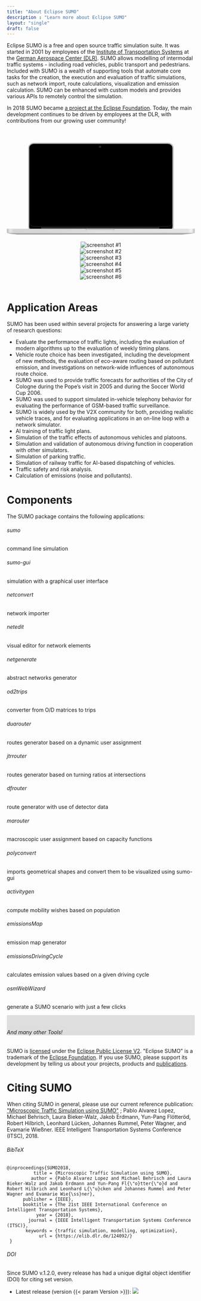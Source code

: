 ```yaml
---
title: "About Eclipse SUMO"
description : "Learn more about Eclipse SUMO"
layout: "single"
draft: false
---
```


<div class="container"><div class="row"><div class="col-md-12 contact-div">

Eclipse SUMO is a free and open source traffic simulation suite. It was started in 2001 by employees of the <a href="https://www.dlr.de/ts">Institute of Transportation Systems</a> at the <a href="https://www.dlr.de/">German Aerospace Center (DLR)</a>. SUMO allows modelling of intermodal traffic systems - including road vehicles, public transport and pedestrians. Included with SUMO is a wealth of supporting tools that automate core tasks for the creation, the execution and evaluation of traffic simulations, such as network import, route calculations, visualization and emission calculation. SUMO can be enhanced with custom models and provides various APIs to remotely control the simulation.

In 2018 SUMO became <a href="https://projects.eclipse.org/projects/automotive.sumo">a project at the Eclipse Foundation</a>. Today, the main development continues to be driven by employees at the DLR, with contributions from our growing user community!

<br>

<!-- Computer vector-image and screenshots -->
<center><div id="not_for_ie" class="col-sm-8 device-laptop">
<svg viewBox="0 0 707.42 398.84" class="computer-container transparent"> <defs id="defs66"> <linearGradient gradientUnits="userSpaceOnUse" gradientTransform="matrix(.99992 0 0 .86395 1.2423 49.596)" y2="472.52" y1="465.67" x2="359.08" x1="359.08" id="q"> <stop id="stop2" offset="0" stop-opacity=".70085" /> <stop id="stop4" offset="1" stop-opacity="0" stop-color="#4b5151" /> </linearGradient> <linearGradient id="p"> <stop id="stop7" offset="0" stop-color="#b3b3b3" /> <stop id="stop9" offset=".02" stop-color="#e9e9e9" /> <stop id="stop11" offset=".04" stop-color="#d4d4d7" /> <stop id="stop13" offset=".96" stop-color="#e4e4e6" /> <stop id="stop15" offset=".98" stop-color="#f4f4f4" /> <stop id="stop17" offset="1" stop-color="#b3b3b3" /> </linearGradient> <linearGradient id="o"> <stop id="stop20" offset="0" stop-color="#fff" /> <stop id="stop22" offset="1" stop-opacity=".8547" stop-color="#fff" /> </linearGradient> <radialGradient xlink:href="#o" gradientUnits="userSpaceOnUse" gradientTransform="matrix(1.2563,0,0,1.193485,-112.702,-103.27702)" r="3.4688" cy="101.43" cx="368.78" id="ab" /> <linearGradient xlink:href="#p" gradientUnits="userSpaceOnUse" gradientTransform="matrix(1.0024,0,0,0.73748,-19.2353,49.311)" y2="438.17" y1="438.17" x2="724.58" x1="19.123" id="r" /> <linearGradient gradientUnits="userSpaceOnUse" gradientTransform="matrix(1.0295,0,0,1.0095,-29.15,-87.1725)" y2="414.62" y1="35.017" x2="468.94" x1="423.08" id="s"> <stop id="stop27" offset="0" stop-color="#91404b" /> <stop id="stop29" offset=".40632" stop-color="#a3466f" /> <stop id="stop31" offset=".69016" stop-color="#915378" /> <stop id="stop33" offset="1" stop-color="#7d4984" /> </linearGradient> <linearGradient gradientUnits="userSpaceOnUse" gradientTransform="matrix(0.99992,0,0,0.86395,-16.8997,-34.053)" y2="472.52" y1="465.67" x2="359.08" x1="359.08" id="t"> <stop id="stop36" offset="0" stop-color="#c6c6c6" /> <stop id="stop38" offset="1" stop-color="#f2f2f2" /> </linearGradient> <linearGradient gradientUnits="userSpaceOnUse" gradientTransform="matrix(1.0083,0,0,0.76407,-21.24,20.861)" y2="485.04" y1="470.3" x2="334.45" x1="334.45" id="u"> <stop id="stop41" offset="0" stop-color="#d1d4d6" /> <stop id="stop43" offset=".5" stop-color="#a1a5a6" /> <stop id="stop45" offset="1" /> </linearGradient> <linearGradient xlink:href="#q" gradientUnits="userSpaceOnUse" gradientTransform="matrix(-1.0006,0,0,0.84879,718.068,-26.836)" y2="467.14" y1="467.8" x2="317.67" x1="310.54" id="v" /> <linearGradient xlink:href="#q" gradientUnits="userSpaceOnUse" gradientTransform="matrix(0.99992,0,0,0.86395,-16.8276,-34.066)" y2="467.14" y1="467.8" x2="317.67" x1="310.54" id="w" /> <linearGradient xlink:href="#p" gradientUnits="userSpaceOnUse" gradientTransform="matrix(0.99957,0,0,1,-18.191558,-83.51254)" y2="455.96" y1="455.96" x2="725.5" x1="18.2" id="x" /> <linearGradient gradientUnits="userSpaceOnUse" gradientTransform="matrix(1,0,0,2.3955,-18.142,-731.839)" y2="464.07" y1="464.07" x2="725.14" x1="18.142" id="y"> <stop id="stop51" offset="0" stop-opacity="0" stop-color="#cfcfcf" /> <stop id="stop53" offset=".5" stop-opacity=".84615" stop-color="#fff" /> <stop id="stop55" offset="1" stop-opacity="0" stop-color="#cfcfcf" /> </linearGradient> <linearGradient gradientUnits="userSpaceOnUse" gradientTransform="matrix(1.4772,0,0,0.89908,-204.002,-39.26)" y2="450.9" y1="439.86" x2="350.38" x1="350.38" id="z"> <stop id="stop58" offset="0" /> <stop id="stop60" offset=".5" stop-color="#4e4e4e" /> <stop id="stop62" offset="1" stop-color="#212121" /> </linearGradient> <linearGradient xlink:href="#o" gradientUnits="userSpaceOnUse" gradientTransform="matrix(1.3271,0,0,1.0058,-232.552,-81.4975)" y2="423.04" y1="97.768" x2="656.6" x1="525.28" id="aa" /> </defs> <g transform="matrix(1.0058955,0,0,0.8856864,-1.8760864,27.669255)" id="g150"> <rect style="fill:#d0d0d2;stroke:#b3b7b7;stroke-width:2;stroke-linecap:round;stroke-linejoin:bevel" id="rect68" ry="20.788" rx="19.999001" height="377.98999" width="542.42999" y="1.000002" x="82.888" /> <rect style="stroke:#000000;stroke-width:1.0088;stroke-linecap:round;stroke-linejoin:bevel" id="rect70" ry="17" rx="17" height="368.17001" width="535.76001" y="4.6169987" x="85.768005" /> <path inkscape:connector-curvature="0" style="opacity:0.16418;fill:url(#ab);stroke-width:1.2563" id="path76" d="m 354.95567,16.930536 a 4.359361,4.1414432 0 1 1 -8.71872,0 4.359361,4.1414432 0 1 1 8.71872,0 z" /> <rect style="fill:url(#r);stroke:url(#x);stroke-width:0.80483;stroke-linecap:round;stroke-linejoin:bevel" id="rect78" height="15.965" width="706.20001" y="364.47101" x="0.40200064" /> <path inkscape:connector-curvature="0" style="opacity:0.87065;fill:url(#t)" id="path80" d="m 297.028,364.011 v 1.5366 c 0,4.788 4.46,8.6421 10,8.6421 h 86.93 c 5.54,0 10,-3.8541 10,-8.6421 v -1.5366 z" /> <rect style="fill:url(#y)" id="rect82" height="2" width="707" y="378.841" x="1.9836426e-07" /> <path inkscape:connector-curvature="0" style="opacity:0.87065;fill:url(#v)" id="path84" d="m 403.938,364.241 v 1.5096 c 0,4.7039 -4.4629,8.4904 -10.007,8.4904 h -86.987 c -5.5436,0 -10.007,-3.7865 -10.007,-8.4904 v -1.5096 h 107 z" /> <path inkscape:connector-curvature="0" style="opacity:0.87065;fill:url(#w)" id="path86" d="m 297.098,364.001 v 1.5366 c 0,4.788 4.46,8.6421 10,8.6421 h 86.93 c 5.54,0 10,-3.8541 10,-8.6421 v -1.5366 z" /> <path inkscape:connector-curvature="0" style="fill:url(#u)" id="path88" d="m 0.4,380.821 c 6.2184,4.8804 30.22,6.9503 39.6,7 216.02,0.0348 620,0 620,0 7.65,9.4e-4 43.32,-3.2917 46.6,-7 z" /> <rect style="opacity:0.27917;fill:none;stroke:#ffffff;stroke-linecap:round;stroke-linejoin:bevel" id="rect90" ry="16.131001" rx="16.93" height="349.35001" width="533.56" y="5.1540012" x="86.828003" /> <rect style="fill:url(#z)" id="rect92" height="7.1926999" width="443.17001" y="356.211" x="129.748" /> </g> </svg>


<div id="sumoScreenshots" class="carousel computer-screenshot" data-ride="carousel">
  <div class="carousel-inner">
    <div class="carousel-item active">
      <img src="../images/screenshots/screenshot_a.png" alt="screenshot #1">
    </div>
    <div class="carousel-item">
      <img src="../images/screenshots/screenshot_b.png" alt="screenshot #2">
    </div>
    <div class="carousel-item">
      <img src="../images/screenshots/screenshot_c.png" alt="screenshot #3">
    </div>
    <div class="carousel-item">
      <img src="../images/screenshots/screenshot_d.png" alt="screenshot #4">
    </div>
    <div class="carousel-item">
      <img src="../images/screenshots/screenshot_e.png" alt="screenshot #5">
    </div>
    <div class="carousel-item">
      <img src="../images/screenshots/screenshot_f.png" alt="screenshot #6">
    </div>
  </div>
  <a class="carousel-control-prev" href="#sumoScreenshots" aria-label="previous image" data-slide="prev">
    <span class="carousel-control-prev-icon"></span>
  </a>
  <a class="carousel-control-next" href="#sumoScreenshots" aria-label="next image" data-slide="next">
    <span class="carousel-control-next-icon"></span>
  </a>
</div>

</div></center>

<br>

# Application Areas

SUMO has been used within several projects for answering a large variety of research questions:

- Evaluate the performance of traffic lights, including the evaluation of modern algorithms up to the evaluation of weekly timing plans.
- Vehicle route choice has been investigated, including the development of new methods, the evaluation of eco-aware routing based on pollutant emission, and investigations on network-wide influences of autonomous route choice.
- SUMO was used to provide traffic forecasts for authorities of the City of Cologne during the Pope’s visit in 2005 and during the Soccer World Cup 2006.
- SUMO was used to support simulated in-vehicle telephony behavior for evaluating the performance of GSM-based traffic surveillance.
- SUMO is widely used by the V2X community for both, providing realistic vehicle traces, and for evaluating applications in an on-line loop with a network simulator.
- AI training of traffic light plans.
- Simulation of the traffic effects of autonomous vehicles and platoons.
- Simulation and validation of autonomous driving function in cooperation with other simulators.
- Simulation of parking traffic.
- Simulation of railway traffic for AI-based dispatching of vehicles.
- Traffic safety and risk analysis.
- Calculation of emissions (noise and pollutants).

# Components

The SUMO package contains the following applications:
    
<div class="row text-center" id="components">
  <div class="col-md-3 margin-b">
    <a href="https://sumo.dlr.de/docs/sumo.html" style="text-decoration:none !important;"><div class="application-box">
      <h6>sumo</h6><p class="text-muted">command line simulation</p>
    </div></a>
  </div>
  <div class="col-md-3 margin-b">
    <a href="https://sumo.dlr.de/docs/sumo-gui.html" style="text-decoration:none !important;"><div class="application-box">
      <h6>sumo-gui</h6><p class="text-muted">simulation with a graphical user interface</p>
    </div></a>
  </div>
  <div class="col-md-3 margin-b">
    <a href="https://sumo.dlr.de/docs/netconvert.html" style="text-decoration:none !important;"><div class="application-box">
      <h6>netconvert</h6><p class="text-muted">network importer</p>
    </div></a>
  </div>
  <div class="col-md-3 margin-b">
    <a href="https://sumo.dlr.de/docs/Netedit/index.html" style="text-decoration:none !important;"><div class="application-box">
      <h6>netedit</h6><p class="text-muted">visual editor for network elements</p>
    </div></a>
  </div>
</div>

<div class="row text-center">
  <div class="col-md-3 margin-b">
    <a href="https://sumo.dlr.de/docs/netgenerate.html" style="text-decoration:none !important;"><div class="application-box">
      <h6>netgenerate</h6><p class="text-muted">abstract networks generator</p>
    </div></a>
  </div>
  <div class="col-md-3 margin-b">
    <a href="https://sumo.dlr.de/docs/od2trips.html" style="text-decoration:none !important;"><div class="application-box">
      <h6>od2trips</h6><p class="text-muted">converter from O/D matrices to trips</p>
    </div></a>
  </div>
  <div class="col-md-3 margin-b">
    <a href="https://sumo.dlr.de/docs/duarouter.html" style="text-decoration:none !important;"><div class="application-box">
      <h6>duarouter</h6><p class="text-muted">routes generator based on a dynamic user assignment</p>
    </div></a>
  </div>
  <div class="col-md-3 margin-b">
    <a href="https://sumo.dlr.de/docs/jtrrouter.html" style="text-decoration:none !important;"><div class="application-box">
      <h6>jtrrouter</h6><p class="text-muted">routes generator based on turning ratios at intersections</p>
    </div></a>
  </div>
</div>

<div class="row text-center">
  <div class="col-md-3 margin-b">
    <a href="https://sumo.dlr.de/docs/dfrouter.html" style="text-decoration:none !important;"><div class="application-box">
      <h6>dfrouter</h6><p class="text-muted">route generator with use of detector data</p>
    </div></a>
  </div>
  <div class="col-md-3 margin-b">
    <a href="https://sumo.dlr.de/docs/marouter.html" style="text-decoration:none !important;"><div class="application-box">
      <h6>marouter</h6><p class="text-muted">macroscopic user assignment based on capacity functions</p>
    </div></a>
  </div>
  <div class="col-md-3 margin-b">
    <a href="https://sumo.dlr.de/docs/polyconvert.html" style="text-decoration:none !important;"><div class="application-box">
      <h6>polyconvert</h6><p class="text-muted">imports geometrical shapes and convert them to be visualized using sumo-gui</p>
    </div></a>
  </div>
  <div class="col-md-3 margin-b">
    <a href="https://sumo.dlr.de/docs/activitygen.html" style="text-decoration:none !important;"><div class="application-box">
      <h6>activitygen</h6><p class="text-muted">compute mobility wishes based on population</p>
    </div></a>
  </div>
</div>

<div class="row text-center">
  <div class="col-md-3 margin-b">
    <a href="https://sumo.dlr.de/docs/Tools/Emissions.html#emissionsmap" style="text-decoration:none !important;"><div class="application-box">
      <h6>emissionsMap</h6><p class="text-muted">emission map generator</p>
    </div></a>
  </div>
  <div class="col-md-3 margin-b">
    <a href="https://sumo.dlr.de/docs/Tools/Emissions.html#emissionsdrivingcycle" style="text-decoration:none !important;"><div class="application-box">
      <h6>emissionsDrivingCycle</h6><p class="text-muted">calculates emission values based on a given driving cycle</p>
    </div></a>
  </div>
  <div class="col-md-3 margin-b">
    <a href="https://sumo.dlr.de/docs/Tools/Import/OSM.html#osmwebwizardpy" style="text-decoration:none !important;"><div class="application-box">
      <h6>osmWebWizard</h6><p class="text-muted">generate a SUMO scenario with just a few clicks</p>
    </div></a>
  </div>
  <div class="col-md-3 margin-b">
    <a href="https://sumo.dlr.de/docs/Tools/index.html" style="text-decoration:none !important;"><div class="application-box" style="background-color:#dedede !important;">
      <br><h6>And many other Tools!</h6>
    </div></a>
  </div>
</div>

SUMO is [licensed](https://sumo.dlr.de/docs/Libraries_Licenses.html) under the [Eclipse Public License V2](https://www.eclipse.org/legal/epl-2.0/). "Eclipse SUMO" is a trademark of the [Eclipse Foundation](https://eclipse.org). If you use SUMO, please support its development by telling us about your projects, products and [publications](https://sumo.dlr.de/docs/Publications.html).

# Citing SUMO

When citing SUMO in general, please use our current reference publication: ["Microscopic Traffic Simulation using SUMO"](https://ieeexplore.ieee.org/document/8569938) ; Pablo Alvarez Lopez, Michael Behrisch, Laura Bieker-Walz, Jakob Erdmann, Yun-Pang Flötteröd, Robert Hilbrich, Leonhard Lücken, Johannes Rummel, Peter Wagner, and Evamarie Wießner. IEEE Intelligent Transportation Systems Conference (ITSC), 2018.

###### BibTeX
```
@inproceedings{SUMO2018,
          title = {Microscopic Traffic Simulation using SUMO},
         author = {Pablo Alvarez Lopez and Michael Behrisch and Laura Bieker-Walz and Jakob Erdmann and Yun-Pang Fl{\"o}tter{\"o}d and Robert Hilbrich and Leonhard L{\"u}cken and Johannes Rummel and Peter Wagner and Evamarie Wie{\ss}ner},
      publisher = {IEEE},
      booktitle = {The 21st IEEE International Conference on Intelligent Transportation Systems},
           year = {2018},
        journal = {IEEE Intelligent Transportation Systems Conference (ITSC)},
       keywords = {traffic simulation, modelling, optimization},
            url = {https://elib.dlr.de/124092/}
 }
 ```
###### DOI
Since SUMO v.1.2.0, every release has had a unique digital object identifier (DOI) for citing set version.
- Latest release (version {{< param Version >}}): <a href="https://doi.org/{{< param DOI >}}"><img src="https://zenodo.org/badge/DOI/{{< param DOI >}}.svg"></a>


</div></div></div>
